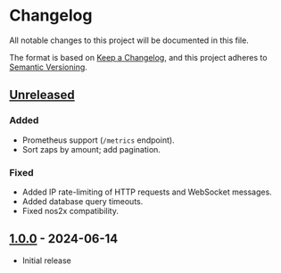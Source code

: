 # Changelog

All notable changes to this project will be documented in this file.

The format is based on [Keep a Changelog](https://keepachangelog.com/en/1.1.0/),
and this project adheres to [Semantic Versioning](https://semver.org/spec/v2.0.0.html).

## [Unreleased]

### Added

- Prometheus support (`/metrics` endpoint).
- Sort zaps by amount; add pagination.

### Fixed

- Added IP rate-limiting of HTTP requests and WebSocket messages.
- Added database query timeouts.
- Fixed nos2x compatibility.

## [1.0.0] - 2024-06-14

- Initial release

[unreleased]: https://gitlab.com/soapbox-pub/ditto/-/compare/v1.0.0...HEAD
[1.0.0]: https://gitlab.com/soapbox-pub/ditto/-/tags/v1.0.0
